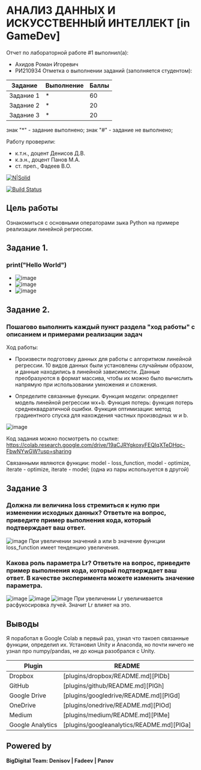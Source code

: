 # АНАЛИЗ ДАННЫХ И ИСКУССТВЕННЫЙ ИНТЕЛЛЕКТ [in GameDev]
Отчет по лабораторной работе #1 выполнил(а):
- Ахидов Роман Игоревич
- РИ210934
Отметка о выполнении заданий (заполняется студентом):

| Задание | Выполнение | Баллы |
| ------ | ------ | ------ |
| Задание 1 | * | 60 |
| Задание 2 | * | 20 |
| Задание 3 | * | 20 |

знак "*" - задание выполнено; знак "#" - задание не выполнено;

Работу проверили:
- к.т.н., доцент Денисов Д.В.
- к.э.н., доцент Панов М.А.
- ст. преп., Фадеев В.О.

[![N|Solid](https://cldup.com/dTxpPi9lDf.thumb.png)](https://nodesource.com/products/nsolid)

[![Build Status](https://travis-ci.org/joemccann/dillinger.svg?branch=master)](https://travis-ci.org/joemccann/dillinger)

## Цель работы
Ознакомиться с основными операторами зыка Python на примере реализации линейной регрессии.

## Задание 1.
### print("Hello World")
- ![image](https://user-images.githubusercontent.com/105049918/190560776-c9665a2c-0139-4409-b601-c905b8083e60.png)
- ![image](https://user-images.githubusercontent.com/105049918/190560830-f0ece4f9-8eb3-40ba-b266-42dce8a9f217.png)
- ![image](https://user-images.githubusercontent.com/105049918/190561685-5d7f6187-ceb6-495b-8c72-8f56600c6080.png)



## Задание 2.
### Пошагово выполнить каждый пункт раздела "ход работы" с описанием и примерами реализации задач
Ход работы:
- Произвести подготовку данных для работы с алгоритмом линейной регрессии. 10 видов данных были установлены случайным образом, и данные находились в линейной зависимости. Данные преобразуются в формат массива, чтобы их можно было вычислить напрямую при использовании умножения и сложения.

- Определите связанные функции. Функция модели: определяет модель линейной регрессии wx+b. Функция потерь: функция потерь среднеквадратичной ошибки. Функция оптимизации: метод градиентного спуска для нахождения частных производных w и b.

![image](https://user-images.githubusercontent.com/105049918/190895477-b4f5d226-9f0d-4946-8086-b355c997776e.png)

Код задания можно посмотреть по ссылке: https://colab.research.google.com/drive/19aCJRYgkoxyFEQIqXTeDHqc-FbwNYwGW?usp=sharing

Связанными являются функции: model - loss_function, model - optimize, iterate - optimize, iterate - model; (одна из пары используется в другой)

## Задание 3
### Должна ли величина loss стремиться к нулю при изменении исходных данных? Ответьте на вопрос, приведите пример выполнения кода, который подтверждает ваш ответ.
![image](https://user-images.githubusercontent.com/105049918/190895470-fee6adae-50b6-4df4-8739-535c681ede3a.png)
При увеличении значений a или b значение функции loss_function имеет тенденцию увеличения.

### Какова роль параметра Lr? Ответьте на вопрос, приведите пример выполнения кода, который подтверждает ваш ответ. В качестве эксперимента можете изменить значение параметра.
![image](https://user-images.githubusercontent.com/105049918/190895556-54771d71-b5f9-4bb2-a774-a6f00ec95b22.png)
![image](https://user-images.githubusercontent.com/105049918/190895583-fa4c1a5b-0b7e-49d8-9d3e-3afe67acd1e8.png)
![image](https://user-images.githubusercontent.com/105049918/190895649-6d6ab27e-977c-45e7-b581-066acaec27cc.png)
При увеличении Lr увеличивается расфукосировка лучей. Значит Lr влияет на это.

## Выводы

Я поработал в Google Colab в первый раз, узнал что такоеп связанные функции, определил их. Установил Unity и Anaconda, но почти ничего не узнал про numpy/pandas, не до конца разобрался с Unity.

| Plugin | README |
| ------ | ------ |
| Dropbox | [plugins/dropbox/README.md][PlDb] |
| GitHub | [plugins/github/README.md][PlGh] |
| Google Drive | [plugins/googledrive/README.md][PlGd] |
| OneDrive | [plugins/onedrive/README.md][PlOd] |
| Medium | [plugins/medium/README.md][PlMe] |
| Google Analytics | [plugins/googleanalytics/README.md][PlGa] |

## Powered by

**BigDigital Team: Denisov | Fadeev | Panov**

